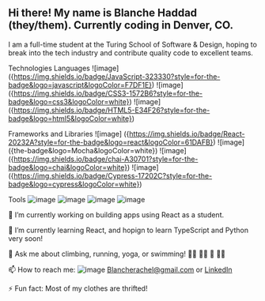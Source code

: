 ## Hi there! My name is Blanche Haddad (they/them). Currently coding in Denver, CO. 

I am a full-time student at the Turing School of Software & Design, hoping to break into the tech industry and contribute quality code to excellent teams. 

 Technologies
 Languages 
![image] ({https://img.shields.io/badge/JavaScript-323330?style=for-the-badge&logo=javascript&logoColor=F7DF1E}) ![image] ({https://img.shields.io/badge/CSS3-1572B6?style=for-the-badge&logo=css3&logoColor=white}) ![image] ({https://img.shields.io/badge/HTML5-E34F26?style=for-the-badge&logo=html5&logoColor=white}) 

 Frameworks and Libraries 
![image] ({https://img.shields.io/badge/React-20232A?style=for-the-badge&logo=react&logoColor=61DAFB}) ![image] ({the-badge&logo=Mocha&logoColor=white}) ![image] ({https://img.shields.io/badge/chai-A30701?style=for-the-badge&logo=chai&logoColor=white}) ![image] ({https://img.shields.io/badge/Cypress-17202C?style=for-the-badge&logo=cypress&logoColor=white}) 

Tools
![image]({https://img.shields.io/badge/VSCode-0078D4?style=for-the-badge&logo=visual%20studio%20code&logoColor=white}) ![image]({https://img.shields.io/badge/GitHub-100000?style=for-the-badge&logo=github&logoColor=white}) ![image]({https://img.shields.io/badge/npm-CB3837?style=for-the-badge&logo=npm&logoColor=white}) ![image]({https://img.shields.io/badge/Slack-4A154B?style=for-the-badge&logo=slack&logoColor=white}) 

 🔭 I’m currently working on building apps using React as a student.

 🌱 I’m currently learning React, and hopign to learn TypeScript and Python very soon!

 💬 Ask me about climbing, running, yoga, or swimming! 🧗‍♀️ 🏃‍♂️ 🧘 🏊‍♀️

 📫 How to reach me: ![image]({https://img.shields.io/badge/Gmail-D14836?style=for-the-badge&logo=gmail&logoColor=white}) Blancherachel@gmail.com or [LinkedIn](https://www.linkedin.com/in/blanche-haddad-denver/)

 ⚡ Fun fact: Most of my clothes are thrifted! 
